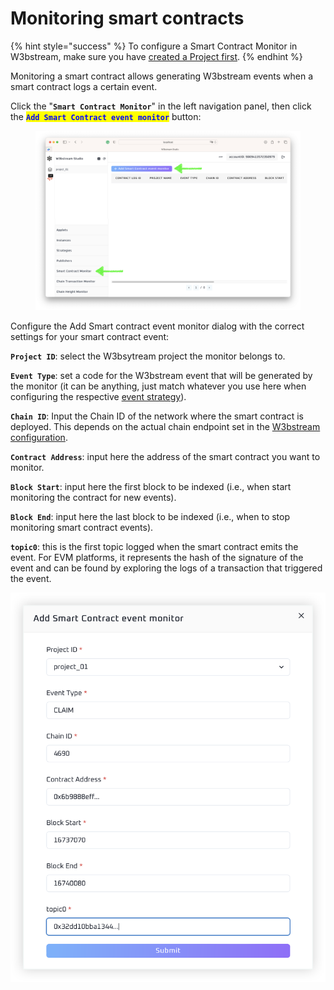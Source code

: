 # Monitoring smart contracts

{% hint style="success" %}
To configure a Smart Contract Monitor in W3bstream, make sure you have [created a Project first](creating-projects.md).
{% endhint %}

Monitoring a smart contract allows generating W3bstream events when a smart contract logs a certain event.&#x20;

Click the "**`Smart Contract Monitor`**" in the left navigation panel, then click the <mark style="color:blue;">**`Add Smart Contract event monitor`**</mark> button:

<figure><img src="../../.gitbook/assets/image (34).png" alt=""><figcaption></figcaption></figure>

Configure the Add Smart contract event monitor dialog with the correct settings for your smart contract event:

**`Project ID`**: select the W3bsytream project the monitor belongs to.

**`Event Type`**: set a code for the W3bstream event that will be generated by the monitor (it can be anything, just match whatever you use here when configuring the respective [event strategy](creating-strategies.md)).

**`Chain ID`**: Input the Chain ID of the network where the smart contract is deployed. This depends on the actual chain endpoint set in the [W3bstream configuration](../../applets-development/configuring-w3bstream.md).

**`Contract Address`**: input here the address of the smart contract you want to monitor.

**`Block Start`**: input here the first block to be indexed (i.e., when start monitoring the contract for new events).

**`Block End`**: input here the last block to be indexed (i.e., when to stop monitoring smart contract events).

**`topic0`**: this is the first topic logged when the smart contract emits the event. For EVM platforms, it represents the hash of the signature of the event and can be found by exploring the logs of a transaction that triggered the event.

<img src="../../.gitbook/assets/image (11).png" alt="" data-size="original">
